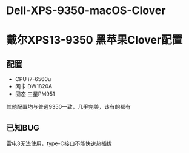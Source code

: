 # Dell-XPS-9350-macOS-Clover
# 戴尔XPS13-9350 黑苹果Clover配置
## 配置  
* CPU i7-6560u
* 网卡 DW1820A
* 固态 三星PM951
  
其他配置均与普通9350一致，几乎完美，该有的都有

## 已知BUG
雷电3无法使用，type-C接口不能快速热插拔
